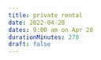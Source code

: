 ```yaml
---
title: private rental
date: 2022-04-20
dates: 9:00 am on Apr 20
durationMinutes: 270
draft: false
---
```


